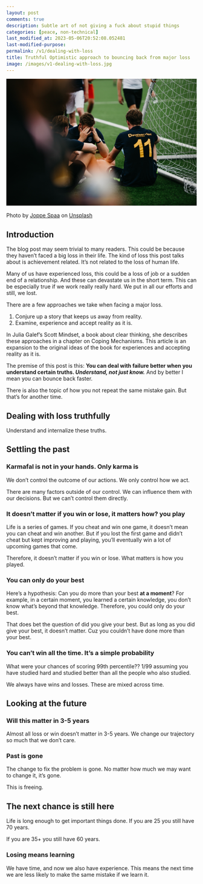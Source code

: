```yaml
---
layout: post
comments: true
description: Subtle art of not giving a fuck about stupid things
categories: [peace, non-technical]
last_modified_at: 2023-05-06T20:52:08.052481
last-modified-purpose:
permalink: /v1/dealing-with-loss
title: Truthful Optimistic approach to bouncing back from major loss
image: /images/v1-dealing-with-loss.jpg
---
```


![](/images/v1-dealing-with-loss.jpg)

Photo by <a href="https://unsplash.com/@spaablauw?utm_source=unsplash&utm_medium=referral&utm_content=creditCopyText">Joppe Spaa</a> on <a href="https://unsplash.com/s/photos/losing?utm_source=unsplash&utm_medium=referral&utm_content=creditCopyText">Unsplash</a>

## Introduction

The blog post may seem trivial to many readers. This could be because they haven’t faced a big loss in their life. The kind of loss this post talks about is achievement related. It’s not related to the loss of human life.

Many of us have experienced loss, this could be a loss of job or a sudden end of a relationship. And these can devastate us in the short term. This can be especially true if we work really really hard. We put in all our efforts and still, we lost.

There are a few approaches we take when facing a major loss.

1. Conjure up a story that keeps us away from reality.
2. Examine, experience and accept reality as it is.

In Julia Galef’s Scott Mindset, a book about clear thinking, she describes these approaches in a chapter on Coping Mechanisms. This article is an expansion to the original ideas of the book for experiences and accepting reality as it is.

The premise of this post is this: **You can deal with failure better when you understand certain truths. _Understand, not just know._** And by better I mean you can bounce back faster.

There is also the topic of how you not repeat the same mistake gain. But that’s for another time.

## Dealing with loss truthfully

Understand and internalize these truths.

## Settling the past

### Karmafal is not in your hands. Only karma is

We don’t control the outcome of our actions. We only control how we act.

There are many factors outside of our control. We can influence them with our decisions. But we can’t control them directly.

### It doesn’t matter if you win or lose, it matters how? you play

Life is a series of games. If you cheat and win one game, it doesn’t mean you can cheat and win another. But if you lost the first game and didn’t cheat but kept improving and playing, you’ll eventually win a lot of upcoming games that come.

Therefore, it doesn’t matter if you win or lose. What matters is how you played.

### You can only do your best

Here’s a hypothesis: Can you do more than your best **at a moment**? For example, in a certain moment, you learned a certain knowledge, you don’t know what’s beyond that knowledge. Therefore, you could only do your best.

That does bet the question of did you give your best. But as long as you did give your best, it doesn’t matter. Cuz you couldn’t have done more than your best.

### You can’t win all the time. It’s a simple probability

What were your chances of scoring 99th percentile?? 1/99 assuming you have studied hard and studied better than all the people who also studied.

We always have wins and losses. These are mixed across time.

## Looking at the future

### Will this matter in 3-5 years

Almost all loss or win doesn’t matter in 3-5 years. We change our trajectory so much that we don’t care.

### Past is gone

The change to fix the problem is gone. No matter how much we may want to change it, it’s gone.

This is freeing.

## The next chance is still here

Life is long enough to get important things done. If you are 25 you still have 70 years.

If you are 35+ you still have 60 years.

### Losing means learning

We have time, and now we also have experience. This means the next time we are less likely to make the same mistake if we learn it.
